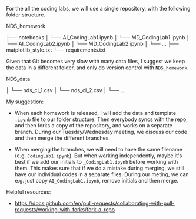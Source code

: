 
For the all the coding labs, we will use a single repository, with the following folder structure.

NDS_homework

├── notebooks
│   └── AI_CodingLab1.ipynb
│   └── MD_CodingLab1.ipynb
│   └── AI_CodingLab2.ipynb
│   └── MD_CodingLab2.ipynb
│   └── ...
├── matplotlib_style.txt
└── requirements.txt


Given that Git becomes very slow with many data files, I suggest we keep the data in a different folder, and only do version control with `NDS_homework`.

NDS_data

│   └── nds_cl_1.csv
│   └── nds_cl_2.csv
│   └── ...


My suggestion:
- When each homework is released, I will add the data and template `.ipynb` file to our folder structure. Then everybody syncs with the repo, and then forks a copy of the repository, and works on a separate branch. During our Tuesday/Wednesday meeting, we discuss our code and then merge the different branches.

- When merging the branches, we will need to have the same filename (e.g. `CodingLab1.ipynb`). But when working independently, maybe it's best if we add our initials to `_CodingLab1.ipynb` before working with them. This makes sure that if we do a mistake during merging, we still have our individual codes in a separate files. During our meting, we can e.g. just copy `AI_CodingLab1.ipynb`, remove initials and then merge.


Helpful resources:
- https://docs.github.com/en/pull-requests/collaborating-with-pull-requests/working-with-forks/fork-a-repo


